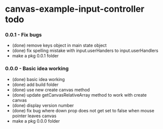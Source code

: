 # canvas-example-input-controller todo

### 0.0.1 - Fix bugs
* (done) remove keys object in main state object
* (done) fix spelling mistake with input.userHanders to input.userHandlers
* make a pkg 0.0.1 folder

### 0.0.0 - Basic idea working
* (done) basic idea working
* (done) add build folder
* (done) use new create canvas method
* (done) update getCanvasRelativeArray method to work with create canvas
* (done) display version number
* (done) fix bug where down prop does not get set to false when mouse pointer leaves canvas
* make a pkg 0.0.0 folder